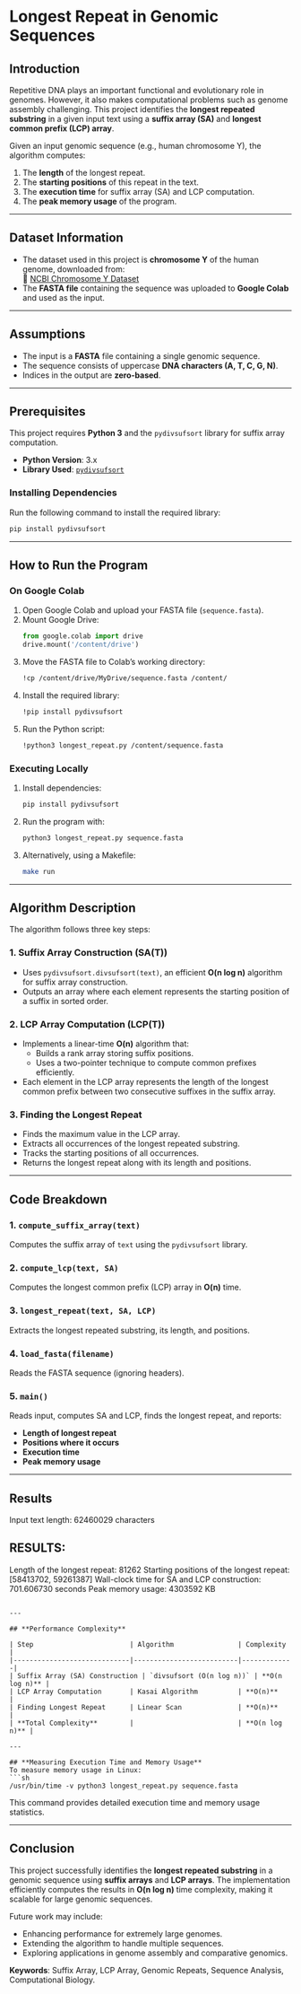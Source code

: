 # **Longest Repeat in Genomic Sequences**

## **Introduction**
Repetitive DNA plays an important functional and evolutionary role in genomes. However, it also makes computational problems such as genome assembly challenging. This project identifies the **longest repeated substring** in a given input text using a **suffix array (SA)** and **longest common prefix (LCP) array**.

Given an input genomic sequence (e.g., human chromosome Y), the algorithm computes:
1. The **length** of the longest repeat.
2. The **starting positions** of this repeat in the text.
3. The **execution time** for suffix array (SA) and LCP computation.
4. The **peak memory usage** of the program.

---

## **Dataset Information**
- The dataset used in this project is **chromosome Y** of the human genome, downloaded from:  
  🔗 [NCBI Chromosome Y Dataset](https://www.ncbi.nlm.nih.gov/nuccore/CP086569.2)
- The **FASTA file** containing the sequence was uploaded to **Google Colab** and used as the input.

---

## **Assumptions**
- The input is a **FASTA** file containing a single genomic sequence.
- The sequence consists of uppercase **DNA characters (A, T, C, G, N)**.
- Indices in the output are **zero-based**.

---

## **Prerequisites**
This project requires **Python 3** and the `pydivsufsort` library for suffix array computation.

- **Python Version**: 3.x
- **Library Used**: [`pydivsufsort`](https://pypi.org/project/pydivsufsort/)

### **Installing Dependencies**
Run the following command to install the required library:
```sh
pip install pydivsufsort
```

---

## **How to Run the Program**

### **On Google Colab**
1. Open Google Colab and upload your FASTA file (`sequence.fasta`).
2. Mount Google Drive:
   ```python
   from google.colab import drive
   drive.mount('/content/drive')
   ```
3. Move the FASTA file to Colab’s working directory:
   ```sh
   !cp /content/drive/MyDrive/sequence.fasta /content/
   ```
4. Install the required library:
   ```sh
   !pip install pydivsufsort
   ```
5. Run the Python script:
   ```sh
   !python3 longest_repeat.py /content/sequence.fasta
   ```

### **Executing Locally**
1. Install dependencies:
   ```sh
   pip install pydivsufsort
   ```
2. Run the program with:
   ```sh
   python3 longest_repeat.py sequence.fasta
   ```
3. Alternatively, using a Makefile:
   ```sh
   make run
   ```

---

## **Algorithm Description**
The algorithm follows three key steps:

### **1. Suffix Array Construction (SA(T))**
- Uses `pydivsufsort.divsufsort(text)`, an efficient **O(n log n)** algorithm for suffix array construction.
- Outputs an array where each element represents the starting position of a suffix in sorted order.

### **2. LCP Array Computation (LCP(T))**
- Implements a linear-time **O(n)** algorithm that:
  - Builds a rank array storing suffix positions.
  - Uses a two-pointer technique to compute common prefixes efficiently.
- Each element in the LCP array represents the length of the longest common prefix between two consecutive suffixes in the suffix array.

### **3. Finding the Longest Repeat**
- Finds the maximum value in the LCP array.
- Extracts all occurrences of the longest repeated substring.
- Tracks the starting positions of all occurrences.
- Returns the longest repeat along with its length and positions.

---

## **Code Breakdown**

### **1. `compute_suffix_array(text)`**
Computes the suffix array of `text` using the `pydivsufsort` library.

### **2. `compute_lcp(text, SA)`**
Computes the longest common prefix (LCP) array in **O(n)** time.

### **3. `longest_repeat(text, SA, LCP)`**
Extracts the longest repeated substring, its length, and positions.

### **4. `load_fasta(filename)`**
Reads the FASTA sequence (ignoring headers).

### **5. `main()`**
Reads input, computes SA and LCP, finds the longest repeat, and reports:
- **Length of longest repeat**
- **Positions where it occurs**
- **Execution time**
- **Peak memory usage**

---

## **Results**

Input text length: 62460029 characters

RESULTS:
---------
Length of the longest repeat: 81262
Starting positions of the longest repeat: [58413702, 59261387]
Wall-clock time for SA and LCP construction: 701.606730 seconds
Peak memory usage: 4303592 KB
```

---

## **Performance Complexity**

| Step                        | Algorithm                | Complexity   |
|-----------------------------|--------------------------|-------------|
| Suffix Array (SA) Construction | `divsufsort (O(n log n))` | **O(n log n)** |
| LCP Array Computation       | Kasai Algorithm          | **O(n)**     |
| Finding Longest Repeat      | Linear Scan              | **O(n)**     |
| **Total Complexity**        |                          | **O(n log n)** |

---

## **Measuring Execution Time and Memory Usage**
To measure memory usage in Linux:
```sh
/usr/bin/time -v python3 longest_repeat.py sequence.fasta
```

This command provides detailed execution time and memory usage statistics.

---

## **Conclusion**
This project successfully identifies the **longest repeated substring** in a genomic sequence using **suffix arrays** and **LCP arrays**. The implementation efficiently computes the results in **O(n log n)** time complexity, making it scalable for large genomic sequences.

Future work may include:
- Enhancing performance for extremely large genomes.
- Extending the algorithm to handle multiple sequences.
- Exploring applications in genome assembly and comparative genomics.

**Keywords**: Suffix Array, LCP Array, Genomic Repeats, Sequence Analysis, Computational Biology.
